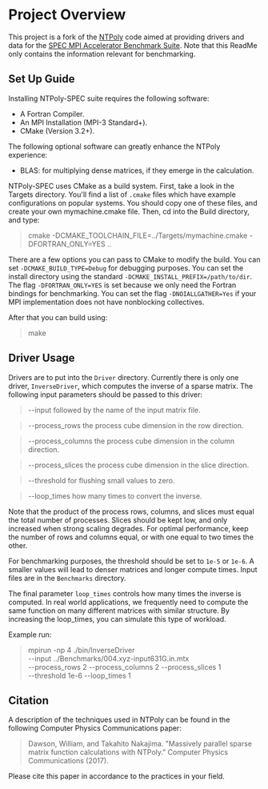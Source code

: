 Project Overview
================================================================================

This project is a fork of the [NTPoly](https://github.com/william-dawson/NTPoly)
code aimed at providing drivers and data for the
[SPEC MPI Accelerator Benchmark Suite](https://www.spec.org/hpg/search/). Note
that this ReadMe only contains the information relevant for benchmarking.

Set Up Guide
--------------------------------------------------------------------------------
Installing NTPoly-SPEC suite requires the following software:

* A Fortran Compiler.
* An MPI Installation (MPI-3 Standard+).
* CMake (Version 3.2+).

The following optional software can greatly enhance the NTPoly experience:

* BLAS: for multiplying dense matrices, if they emerge in the calculation.

NTPoly-SPEC uses CMake as a build system. First, take a look in the Targets
directory. You'll find a list of `.cmake` files which have example configurations
on popular systems. You should copy one of these files, and create your own
mymachine.cmake file. Then, cd into the Build directory, and type:
> cmake -DCMAKE_TOOLCHAIN_FILE=../Targets/mymachine.cmake -DFORTRAN_ONLY=YES ..

There are a few options you can pass to CMake to modify the build. You can set
`-DCMAKE_BUILD_TYPE=Debug` for debugging purposes. You can set the install
directory using the standard `-DCMAKE_INSTALL_PREFIX=/path/to/dir`. The flag
`-DFORTRAN_ONLY=YES` is set because we only need the Fortran bindings for
benchmarking. You can set the flag `-DNOIALLGATHER=Yes` if your MPI implementation
does not have nonblocking collectives.

After that you can build using:
> make

Driver Usage
--------------------------------------------------------------------------------
Drivers are to put into the `Driver` directory. Currently there is only one
driver, `InverseDriver`, which computes the inverse of a sparse matrix.
The following input parameters should be passed to this driver:

> --input followed by the name of the input matrix file.

> --process_rows the process cube dimension in the row direction.

> --process_columns the process cube dimension in the column direction.

> --process_slices the process cube dimension in the slice direction.

> --threshold for flushing small values to zero.

> --loop_times how many times to convert the inverse.

Note that the product of the process rows, columns, and slices must equal
the total number of processes. Slices should be kept low, and only increased
when strong scaling degrades. For optimal performance, keep the number of
rows and columns equal, or with one equal to two times the other.

For benchmarking purposes, the threshold should be set to `1e-5` or
`1e-6`. A smaller values will lead to denser matrices and longer compute
times. Input files are in the `Benchmarks` directory.

The final parameter `loop_times` controls how many times the inverse is
computed. In real world applications, we frequently need to compute the
same function on many different matrices with similar structure. By increasing
the loop_times, you can simulate this type of workload.

Example run:
> mpirun -np 4 ./bin/InverseDriver \
> --input ../Benchmarks/004.xyz-input631G.in.mtx  \
> --process_rows 2 --process_columns 2 --process_slices 1 \
> --threshold 1e-6 --loop_times 1

Citation
--------------------------------------------------------------------------------
A description of the techniques used in NTPoly can be found in the following
Computer Physics Communications paper:

> Dawson, William, and Takahito Nakajima. "Massively parallel sparse matrix
> function calculations with NTPoly." Computer Physics Communications (2017).

Please cite this paper in accordance to the practices in your field.
